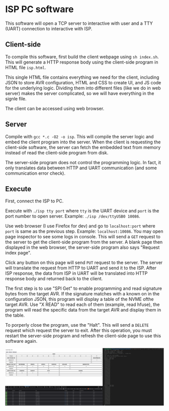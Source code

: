 # ISP PC software

This software will open a TCP server to interactive with user and a TTY (UART) connection to interactive with ISP.

## Client-side

To compile this software, first build the client webpage using ```sh index.sh```. This will generate a HTTP response body using the client-side program in HTML file ```isp.html```.

This single HTML file contains everything we need for the client, including JSON to store AVR configuration, HTML and CSS to create UI, and JS code for the underlying logic. Dividing them into different files (like we do in web server) makes the server complicated, so we will have everything in the signle file.

The client can be accessed using web browser.

## Server

Compile with ```gcc *.c -O2 -o isp```. This will compile the server logic and embed the client program into the server. When the client is requesting the client-side software, the server can fetch the embedded text from memory instead of read the client-side program from disk.

The server-side program does not control the programming logic. In fact, it only translates data between HTTP and UART communication (and some communication error check).

## Execute

First, connect the ISP to PC.

Execute with ```./isp tty port``` where ```tty``` is the UART device and ```port``` is the port number to open server. Example: ```./isp /dev/ttyUSB0 10086```.

Use web browser (I use Firefox for dev) and go to ```localhost:port``` where ```port``` is same as the previous step. Example: ```localhost:10086```. You may open page inspector to see some logs in console. This will send a ```GET``` request to the server to get the client-side program from the server. A blank page then displayed in the web browser, the server-side program also says "Request index page".

Click any button on this page will send ```PUT``` request to the server. The server will translate the request from HTTP to UART and send it to the ISP. After ISP response, the data from ISP in UART will be translated into HTTP response body and returned back to the client.

The first step is to use "SPI Get" to enable programming and read signature bytes from the target AVR. If the signature matches with a known on in the configuration JSON, this program will display a table of the NVME ofthe target AVR. Use "X READ" to read each of them (example, read hfuse), the program will read the specific data from the target AVR and display them in the table.

To porperly close the program, use the "Halt". This will send a ```DELETE``` request which request the server to exit. After this operation, you must restart the server-side program and refresh the client-side page to use this software again.

![Program running](screenshot.png)